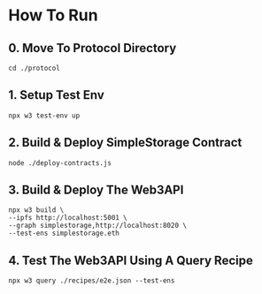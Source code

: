 # How To Run
## 0. Move To Protocol Directory
```
cd ./protocol
```

## 1. Setup Test Env
```
npx w3 test-env up
```

## 2. Build & Deploy SimpleStorage Contract
```
node ./deploy-contracts.js
```

## 3. Build & Deploy The Web3API
```
npx w3 build \
--ipfs http://localhost:5001 \
--graph simplestorage,http://localhost:8020 \
--test-ens simplestorage.eth
```

## 4. Test The Web3API Using A Query Recipe
```
npx w3 query ./recipes/e2e.json --test-ens
```
